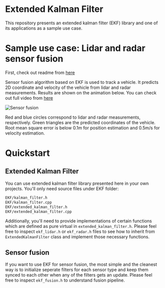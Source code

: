 # Extended Kalman Filter
This repository presents an extended kalman filter (EKF) library and one of its applications as a sample use case. 

# Sample use case: Lidar and radar sensor fusion

First, check out readme from [here](https://github.com/udacity/CarND-Extended-Kalman-Filter-Project)

Sensor fusion algorithm based on EKF is used to track a vehicle. It predicts 2D coordinate and velocity of the vehicle from lidar and radar measurements. Results are shown on the animation below. You can check out full video from [here](https://youtu.be/EC-NPt4UdZ0)

![Sensor fusion](https://media.giphy.com/media/xULW8KXaxdFFj28QAU/giphy.gif "Sensor Fusion")

Red and blue circles correspond to lidar and radar measurements, respectively. Green triangles are the predicted coordinates of the vehicle. Root mean square error is below 0.1m for position estimation and 0.5m/s for velocity estimation.

# Quickstart 
## Extended Kalman Filter
You can use extended kalman filter library presented here in your own projects. You'll only need source files under EKF folder:

```bash
EKF/kalman_filter.h
EKF/kalman_filter.cpp
EKF/extended_kalman_filter.h
EKF/extended_kalman_filter.cpp
```

Additionally, you'll need to provide implementations of certain functions which are defined as pure virtual in `extended_kalman_filter.h`. Please feel free to inspect `ekf_lidar.h` or `ekf_radar.h` files to see how to inherit from `ExtendedKalmanFilter` class and implement those necessary functions.

## Sensor fusion
If you want to use EKF for sensor fusion, the most simple and the cleanest way is to initialize seperate filters for each sensor type and keep them synced to each other when any of the filters gets an update. Please feel free to inspect `ekf_fusion.h` to understand fusion pipeline.
